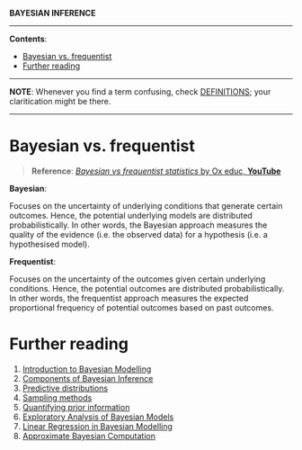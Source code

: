 **BAYESIAN INFERENCE**

---

**Contents**:

- [Bayesian vs. frequentist](#bayesian-vs-frequentist)
- [Further reading](#further-reading)

---

**NOTE**: Whenever you find a term confusing, check [DEFINITIONS](https://github.com/pranigopu/mastersProject/blob/main/conceptual-notes/bayesian-inference/definitions.md); your claritication might be there.

---

# Bayesian vs. frequentist

> **Reference**: [_Bayesian vs frequentist statistics_ by Ox educ, **YouTube**](https://youtu.be/r76oDIvwETI?si=Fk8-Z6kLIhqULcTq)

**Bayesian**:

Focuses on the uncertainty of underlying conditions that generate certain outcomes. Hence, the potential underlying models are distributed probabilistically. In other words, the Bayesian approach measures the quality of the evidence (i.e. the observed data) for a hypothesis (i.e. a hypothesised model).

**Frequentist**:

Focuses on the uncertainty of the outcomes given certain underlying conditions. Hence, the potential outcomes are distributed probabilistically. In other words, the frequentist approach measures the expected proportional frequency of potential outcomes based on past outcomes.

# Further reading
1. [Introduction to Bayesian Modelling](https://github.com/pranigopu/mastersProject/blob/main/conceptual-notes/bayesian-inference/intro-to-bayesian-modelling.md)
2. [Components of Bayesian Inference](https://github.com/pranigopu/mastersProject/blob/main/conceptual-notes/bayesian-inference/components-of-bayesian-inference.md)
3. [Predictive distributions](https://github.com/pranigopu/mastersProject/blob/main/conceptual-notes/bayesian-inference/predictive-distributions.md)
4. [Sampling methods](https://github.com/pranigopu/mastersProject/blob/main/conceptual-notes/bayesian-inference/sampling-methods.md)
5. [Quantifying prior information](https://github.com/pranigopu/mastersProject/blob/main/conceptual-notes/bayesian-inference/quantifying-prior-info.md)
6. [Exploratory Analysis of Bayesian Models](https://github.com/pranigopu/mastersProject/blob/main/conceptual-notes/bayesian-inference/exploratory-analysis-of-bayesian-models.md)
7. [Linear Regression in Bayesian Modelling](https://github.com/pranigopu/mastersProject/blob/main/conceptual-notes/bayesian-inference/linear-regression-in-bayesian-modelling.md)
8. [Approximate Bayesian Computation](https://github.com/pranigopu/mastersProject/blob/main/conceptual-notes/bayesian-inference/approximate-bayesian-computation.md)